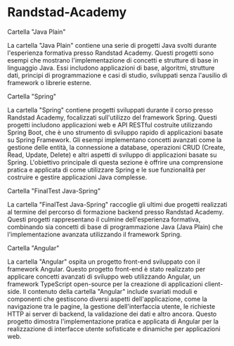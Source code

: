 # Randstad-Academy

Cartella "Java Plain"

La cartella "Java Plain" contiene una serie di progetti Java svolti durante l'esperienza formativa presso Randstad Academy. Questi progetti sono esempi che mostrano l'implementazione di concetti e strutture di base in linguaggio Java. Essi includono applicazioni di base, algoritmi, strutture dati, principi di programmazione e casi di studio, sviluppati senza l'ausilio di framework o librerie esterne.

Cartella "Spring"

La cartella "Spring" contiene progetti sviluppati durante il corso presso Randstad Academy, focalizzati sull'utilizzo del framework Spring. Questi progetti includono applicazioni web e API RESTful costruite utilizzando Spring Boot, che è uno strumento di sviluppo rapido di applicazioni basate su Spring Framework. Gli esempi implementano concetti avanzati come la gestione delle entità, la connessione a database, operazioni CRUD (Create, Read, Update, Delete) e altri aspetti di sviluppo di applicazioni basate su Spring. L'obiettivo principale di questa sezione è offrire una comprensione pratica e applicata di come utilizzare Spring e le sue funzionalità per costruire e gestire applicazioni Java complesse.

Cartella "FinalTest Java-Spring"

La cartella "FinalTest Java-Spring" raccoglie gli ultimi due progetti realizzati al termine del percorso di formazione backend presso Randstad Academy. Questi progetti rappresentano il culmine dell'esperienza formativa, combinando sia concetti di base di programmazione Java (Java Plain) che l'implementazione avanzata utilizzando il framework Spring.

Cartella "Angular"

La cartella "Angular" ospita un progetto front-end sviluppato con il framework Angular. Questo progetto front-end è stato realizzato per applicare concetti avanzati di sviluppo web utilizzando Angular, un framework TypeScript open-source per la creazione di applicazioni client-side. Il contenuto della cartella "Angular" include svariati moduli e componenti che gestiscono diversi aspetti dell'applicazione, come la navigazione tra le pagine, la gestione dell'interfaccia utente, le richieste HTTP ai server di backend, la validazione dei dati e altro ancora. Questo progetto dimostra l'implementazione pratica e applicata di Angular per la realizzazione di interfacce utente sofisticate e dinamiche per applicazioni web.

